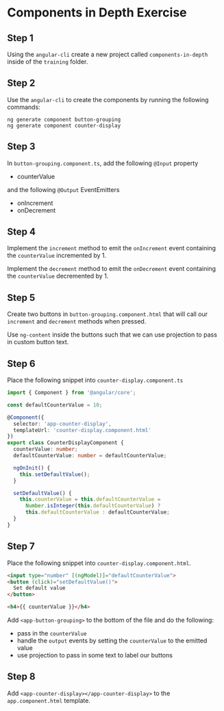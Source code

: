 # Components in Depth Exercise

## Step 1

Using the `angular-cli` create a new project called `components-in-depth` inside 
of the `training` folder.

## Step 2

Use the `angular-cli` to create the components by running the following 
commands:

```
ng generate component button-grouping
ng generate component counter-display
```

## Step 3

In `button-grouping.component.ts`, add the following `@Input` property
- counterValue

and the following `@Output` EventEmitters
- onIncrement
- onDecrement

## Step 4

Implement the `increment` method to emit the `onIncrement` event containing the 
`counterValue` incremented by 1.

Implement the `decrement` method to emit the `onDecrement` event containing the 
`counterValue` decremented by 1.

## Step 5

Create two buttons in `button-grouping.component.html` that will call our 
`increment` and `decrement` methods when pressed.

Use `ng-content` inside the buttons such that we can use projection to pass in
custom button text.

## Step 6

Place the following snippet into `counter-display.component.ts`
```ts
import { Component } from '@angular/core';

const defaultCounterValue = 10;

@Component({
  selector: 'app-counter-display',
  templateUrl: 'counter-display.component.html'
})
export class CounterDisplayComponent {
  counterValue: number;
  defaultCounterValue: number = defaultCounterValue;

  ngOnInit() {
    this.setDefaultValue();
  }

  setDefaultValue() {
    this.counterValue = this.defaultCounterValue =
      Number.isInteger(this.defaultCounterValue) ?
      this.defaultCounterValue : defaultCounterValue;
  }
}
```

## Step 7

Place the following snippet into `counter-display.component.html`.
```html
<input type="number" [(ngModel)]="defaultCounterValue">
<button (click)="setDefaultValue()">
  Set default value
</button>

<h4>{{ counterValue }}</h4>
```

Add `<app-button-grouping>` to the bottom of the file and do the following:
- pass in the `counterValue`
- handle the `output` events by setting the `counterValue` to the emitted 
value
- use projection to pass in some text to label our buttons

## Step 8

Add `<app-counter-display></app-counter-display>` to the `app.component.html` 
template.
